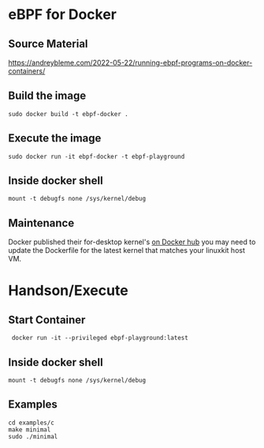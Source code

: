 # eBPF for Docker
## Source Material
https://andreybleme.com/2022-05-22/running-ebpf-programs-on-docker-containers/

## Build the image
`sudo docker build -t ebpf-docker .`

## Execute the image
`sudo docker run -it ebpf-docker -t ebpf-playground`
## Inside docker shell
`mount -t debugfs none /sys/kernel/debug`

## Maintenance

Docker published their for-desktop kernel's [on Docker hub](https://hub.docker.com/r/docker/for-desktop-kernel/tags?page=1&ordering=last_updated) you may need to update the Dockerfile for the latest kernel that matches your linuxkit host VM.

# Handson/Execute
## Start Container
` docker run -it --privileged ebpf-playground:latest`
## Inside docker shell
`mount -t debugfs none /sys/kernel/debug`
## Examples
```
cd examples/c
make minimal
sudo ./minimal
```
